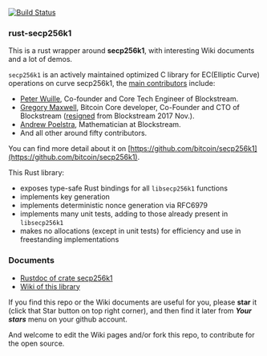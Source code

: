 [![Build Status](https://travis-ci.org/garyyu/rust-secp256k1-zkp.png?branch=master)](https://travis-ci.org/garyyu/rust-secp256k1-zkp)

### rust-secp256k1

This is a rust wrapper around **secp256k1**, with interesting Wiki documents and a lot of demos.

`secp256k1` is an actively maintained optimized C library for EC(Elliptic Curve) operations on curve secp256k1, the [main contributors](https://github.com/bitcoin/secp256k1/graphs/contributors) include:
* [Peter Wuille](https://www.linkedin.com/in/pieterwuille), Co-founder and Core Tech Engineer of Blockstream. 
* [Gregory Maxwell](https://github.com/gmaxwell), Bitcoin Core developer, Co-Founder and CTO of Blockstream ([resigned](https://lists.linuxfoundation.org/pipermail/bitcoin-dev/2018-January/015586.html) from Blockstream 2017 Nov.).
* [Andrew Poelstra](https://www.linkedin.com/in/andrew-poelstra-958a75106/), Mathematician at Blockstream.
* And all other around fifty contributors.

You can find more detail about it on [https://github.com/bitcoin/secp256k1](https://github.com/bitcoin/secp256k1).


This Rust library:
* exposes type-safe Rust bindings for all `libsecp256k1` functions
* implements key generation
* implements deterministic nonce generation via RFC6979
* implements many unit tests, adding to those already present in `libsecp256k1`
* makes no allocations (except in unit tests) for efficiency and use in freestanding implementations

### Documents
* [Rustdoc of crate secp256k1](https://www.wpsoftware.net/rustdoc/secp256k1/)
* [Wiki of this library](https://github.com/garyyu/rust-secp256k1-zkp/wiki)

If you find this repo or the Wiki documents are useful for you, please **star** it (click that Star button on top right corner), and then find it later from **_Your stars_** menu on your github account.

And welcome to edit the Wiki pages and/or fork this repo, to contribute for the open source.


